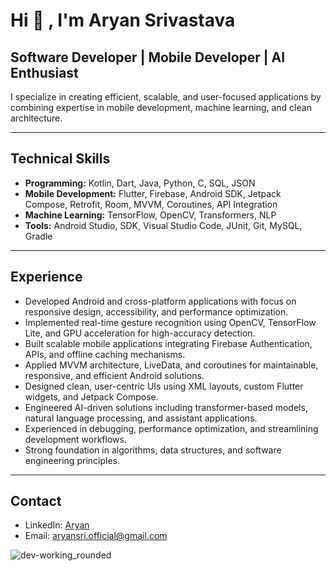 # Hi :wave: , I'm Aryan Srivastava 

## Software Developer | Mobile Developer | AI Enthusiast  

I specialize in creating efficient, scalable, and user-focused applications by combining expertise in mobile development, machine learning, and clean architecture.  

---

## Technical Skills  

- **Programming:** Kotlin, Dart, Java, Python, C, SQL, JSON  
- **Mobile Development:** Flutter, Firebase, Android SDK, Jetpack Compose, Retrofit, Room, MVVM, Coroutines, API Integration  
- **Machine Learning:** TensorFlow, OpenCV, Transformers, NLP  
- **Tools:** Android Studio, SDK, Visual Studio Code, JUnit, Git, MySQL, Gradle  

---

## Experience  

- Developed Android and cross-platform applications with focus on responsive design, accessibility, and performance optimization.  
- Implemented real-time gesture recognition using OpenCV, TensorFlow Lite, and GPU acceleration for high-accuracy detection.  
- Built scalable mobile applications integrating Firebase Authentication, APIs, and offline caching mechanisms.  
- Applied MVVM architecture, LiveData, and coroutines for maintainable, responsive, and efficient Android solutions.  
- Designed clean, user-centric UIs using XML layouts, custom Flutter widgets, and Jetpack Compose.  
- Engineered AI-driven solutions including transformer-based models, natural language processing, and assistant applications.  
- Experienced in debugging, performance optimization, and streamlining development workflows.  
- Strong foundation in algorithms, data structures, and software engineering principles.  

---

## Contact  

- LinkedIn: [Aryan](https://www.linkedin.com/in/aryan-srivastava-006965222/)  
- Email: aryansri.official@gmail.com


![dev-working_rounded](https://github.com/user-attachments/assets/94771fb3-5346-4731-959f-1d5223b48ebd)

